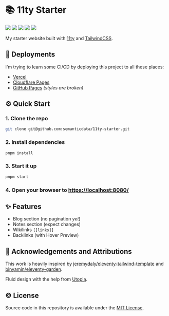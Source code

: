 # 📚 11ty Starter

<p align="">
  <img src="https://img.shields.io/github/languages/code-size/semanticdata/11ty-starter" />
  <img src="https://img.shields.io/github/repo-size/semanticdata/11ty-starter" />
  <img src="https://img.shields.io/github/commit-activity/t/semanticdata/11ty-starter" />
  <img src="https://img.shields.io/github/last-commit/semanticdata/11ty-starter" />
  <img src="https://img.shields.io/website/https/semanticdata.github.io/11ty-starter.svg" />
</p>

My starter website built with <a href="https://www.11ty.dev/">11ty</a> and <a href="https://tailwindcss.com/">TailwindCSS</a>.

## 🚀 Deployments

I'm trying to learn some CI/CD by deploying this project to all these places:

- [Vercel](https://11ty-starter-chi.vercel.app/)
- [Cloudflare Pages](https://11ty-starter-4uy.pages.dev/)
- [GitHub Pages](https://miguelpimentel.do/11ty-starter/) *(styles are broken)*

## ⚙ Quick Start

### 1. Clone the repo

```bash
git clone git@github.com:semanticdata/11ty-starter.git
```

### 2. Install dependencies

```bash
pnpm install
```

### 3. Start it up

```bash
pnpm start
```

### 4. Open your browser to <https://localhost:8080/>

## ✨ Features

- Blog section (no pagination *yet*)
- Notes section (expect changes)
- Wikilinks `[[links]]`
- Backlinks (with Hover Preview)

## 🙌 Acknowledgements and Attributions

This work is heavily inspired by [jeremydaly/eleventy-tailwind-template](https://github.com/jeremydaly/eleventy-tailwind-template) and [binyamin/eleventy-garden](https://github.com/binyamin/eleventy-garden).

Fluid design with the help from [Utopia](https://utopia.fyi/).

## © License

Source code in this repository is available under the [MIT License](LICENSE).
